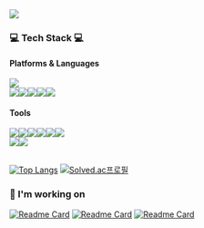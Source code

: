 <!--    
![header](https://capsule-render.vercel.app/api?type=cylinder&color=1b4332&fontColor=95d5b2&height=100&section=header&text=Welcome%20to%20LHS's%20GitHub%20👋&fontSize=30&animation=twinkling)
---
[![Hits](https://hits.seeyoufarm.com/api/count/incr/badge.svg?url=https%3A%2F%2Fgithub.com%2Fgesal03&count_bg=%23548803&title_bg=%23000000&icon=godotengine.svg&icon_color=%23548803&title=hits&edge_flat=false)](https://hits.seeyoufarm.com)
-->
<!--
[![Solved.ac프로필](http://mazassumnida.wtf/api/v2/generate_badge?boj=gesal03)](https://solved.ac/gesal03)
-->

<div style="display:flex; flex-direction:row;">
    <a href="mailto:gesal0303@gmail.com">
        <img src="https://img.shields.io/badge/Gmail-EA4335?style=flat-square&logo=Gmail&logoColor=white"> 
    </a>
</div>

### 💻 Tech Stack 💻
#### Platforms & Languages
<div style="display:flex; flex-direction:row;">
    <img src="https://img.shields.io/badge/Android-3DDC84?style=flat-square&logo=android&logoColor=white">
</div>
<div style="display:flex; flex-direction:row;">
    <img src="https://img.shields.io/badge/Java-007396?style=flat-square&logo=Java&logoColor=white"> 
    <img src="https://img.shields.io/badge/python-3776AB?style=flat-square&logo=python&logoColor=white">
    <img src="https://img.shields.io/badge/Kotlin-7F52FF?style=flat-square&logo=kotlin&logoColor=white">
    <img src="https://img.shields.io/badge/c-%2300599C.svg?style=flat-square&logo=c&logoColor=white)">
    <img src="https://img.shields.io/badge/c++-%2300599C.svg?style=flat-square&logo=c%2B%2B&logoColor=white">
</div>

#### Tools
<div style="display:flex; flex-direction:row;">
    <img src="https://img.shields.io/badge/Django-092E20?style=flat-square&logo=django&logoColor=white">
    <img src="https://img.shields.io/badge/OpenCV-5C3EE8?style=flat-square&logo=opencv&logoColor=white">
    <img src="https://img.shields.io/badge/git-%23F05033.svg?style=flat-square&logo=git&logoColor=white">
    <img src="https://img.shields.io/badge/JWT-black?style=flat-square&logo=JSON%20web%20tokens">
    <img src="https://img.shields.io/badge/-Swagger-%23Clojure?style=flat-square&logo=swagger&logoColor=white">
    <img src="https://img.shields.io/badge/firebase-FFCA28?style=flat-square&logo=firebase&logoColor=white">
</div>
<div style="display:flex; flex-direction:row;">
    <img src="https://img.shields.io/badge/-RaspberryPi-C51A4A?style=flat-square&logo=Raspberry-Pi&logoColor=white">
    <img src="https://img.shields.io/badge/-Arduino-00979D?style=flat-square&logo=Arduino&logoColor=white">
</div>
<br>

[![Top Langs](https://github-readme-stats.vercel.app/api/top-langs/?username=gesal03&langs_count=5&layout=compact&theme=dark&hide=powershell,css,html,shell)](https://github.com/gesal03/gesal03)
[![Solved.ac프로필](http://mazassumnida.wtf/api/v2/generate_badge?boj=gesal03)](https://solved.ac/gesal03)<br>

### 📸 I'm working on
[![Readme Card](https://github-readme-stats.vercel.app/api/pin/?username=Scapture&repo=Scapture-AutomaticModule_Server)](https://github.com/Scapture/AutomaticModule_Server)
[![Readme Card](https://github-readme-stats.vercel.app/api/pin/?username=Scapture&repo=Scapture-Server)](https://github.com/Scapture/Scapture-Server)
[![Readme Card](https://github-readme-stats.vercel.app/api/pin/?username=gesal03&repo=Scapture-record)](https://github.com/gesal03/Scapture-record)





